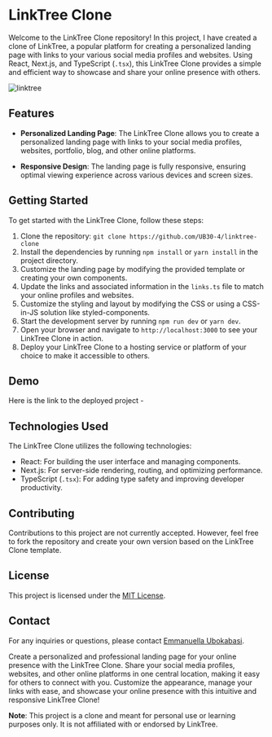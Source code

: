 # LinkTree Clone

Welcome to the LinkTree Clone repository! In this project, I have created a clone of LinkTree, a popular platform for creating a personalized landing page with links to your various social media profiles and websites. Using React, Next.js, and TypeScript (`.tsx`), this LinkTree Clone provides a simple and efficient way to showcase and share your online presence with others.

![linktree](https://github.com/UB30-4/linktree-clone/assets/101749091/0629088b-5da7-44dc-a2fc-567b5ea41f63)


## Features

- **Personalized Landing Page**: The LinkTree Clone allows you to create a personalized landing page with links to your social media profiles, websites, portfolio, blog, and other online platforms.

- **Responsive Design**: The landing page is fully responsive, ensuring optimal viewing experience across various devices and screen sizes.


## Getting Started

To get started with the LinkTree Clone, follow these steps:

1. Clone the repository: `git clone https://github.com/UB30-4/linktree-clone`
2. Install the dependencies by running `npm install` or `yarn install` in the project directory.
3. Customize the landing page by modifying the provided template or creating your own components.
4. Update the links and associated information in the `links.ts` file to match your online profiles and websites.
5. Customize the styling and layout by modifying the CSS or using a CSS-in-JS solution like styled-components.
6. Start the development server by running `npm run dev` or `yarn dev`.
7. Open your browser and navigate to `http://localhost:3000` to see your LinkTree Clone in action.
8. Deploy your LinkTree Clone to a hosting service or platform of your choice to make it accessible to others.

## Demo
Here is the link to the deployed project - 

## Technologies Used

The LinkTree Clone utilizes the following technologies:

- React: For building the user interface and managing components.
- Next.js: For server-side rendering, routing, and optimizing performance.
- TypeScript (`.tsx`): For adding type safety and improving developer productivity.

## Contributing

Contributions to this project are not currently accepted. However, feel free to fork the repository and create your own version based on the LinkTree Clone template.

## License

This project is licensed under the [MIT License](link-to-license.md).

## Contact

For any inquiries or questions, please contact [Emmanuella Ubokabasi](mailto:ub30codes@gmail.com).

Create a personalized and professional landing page for your online presence with the LinkTree Clone. Share your social media profiles, websites, and other online platforms in one central location, making it easy for others to connect with you. Customize the appearance, manage your links with ease, and showcase your online presence with this intuitive and responsive LinkTree Clone!

**Note**: This project is a clone and meant for personal use or learning purposes only. It is not affiliated with or endorsed by LinkTree.
